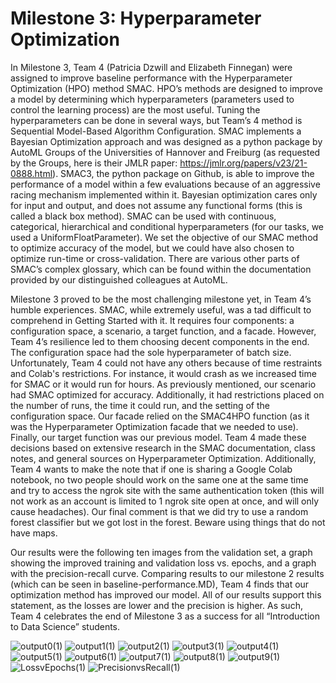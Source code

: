 # Milestone 3: Hyperparameter Optimization
In Milestone 3, Team 4 (Patricia Dzwill and Elizabeth Finnegan) were assigned to improve baseline performance with the Hyperparameter Optimization (HPO) method SMAC. HPO’s methods are designed to improve a model by determining which hyperparameters (parameters used to control the learning process) are the most useful. Tuning the hyperparameters can be done in several ways, but Team’s 4 method is Sequential Model-Based Algorithm Configuration.  SMAC implements a Bayesian Optimization approach and was designed as a python package by AutoML Groups of the Universities of Hannover and Freiburg (as requested by the Groups, here is their JMLR paper: https://jmlr.org/papers/v23/21-0888.html). SMAC3, the python package on Github, is able to improve the performance of a model within a few evaluations because of an aggressive racing mechanism implemented within it. Bayesian optimization cares only for input and output, and does not assume any functional forms (this is called a black box method). SMAC can be used with continuous, categorical, hierarchical and conditional hyperparameters (for our tasks, we used a UniformFloatParameter). We set the objective of our SMAC method to optimize accuracy of the model, but we could have also chosen to optimize run-time or cross-validation. There are various other parts of SMAC’s complex glossary, which can be found within the documentation provided by our distinguished colleagues at AutoML.



Milestone 3 proved to be the most challenging milestone yet, in Team 4’s humble experiences. SMAC, while extremely useful, was a tad difficult to comprehend in Getting Started with it. It requires four components: a configuration space, a scenario, a target function, and a facade. However, Team 4’s resilience led to them choosing decent components in the end. The configuration space had the sole hyperparameter of batch size. Unfortunately, Team 4 could not have any others because of time restraints and Colab's restrictions. For instance, it would crash as we increased time for SMAC or it would run for hours. As previously mentioned, our scenario had SMAC optimized for accuracy. Additionally, it had restrictions placed on the number of runs, the time it could run, and the setting of the configuration space. Our facade relied on the SMAC4HPO function (as it was the Hyperparameter Optimization facade that we needed to use). Finally, our target function was our previous model. Team 4 made these decisions based on extensive research in the SMAC documentation, class notes, and general sources on Hyperparameter Optimization. Additionally, Team 4 wants to make the note that if one is sharing a Google Colab notebook, no two people should work on the same one at the same time and try to access the ngrok site with the same authentication token (this will not work as an account is limited to 1 ngrok site open at once, and will only cause headaches). Our final comment is that we did try to use a random forest classifier but we got lost in the forest. Beware using things that do not have maps. 



Our results were the following ten images from the validation set, a graph showing the improved training and validation loss vs. epochs, and a graph with the precision-recall curve. Comparing results to our milestone 2 results (which can be seen in baseline-performance.MD), Team 4 finds that our optimization method has improved our model. All of our results support this statement, as the losses are lower and the precision is higher. As such, Team 4 celebrates the end of Milestone 3 as a success for all “Introduction to Data Science” students. 

![output0(1)](https://user-images.githubusercontent.com/117039859/202954236-d4e7cbf1-8f34-4110-acf0-d0d9b95b234f.png)
![output1(1)](https://user-images.githubusercontent.com/117039859/202954241-a19bd258-dbd4-410c-a4bc-0c0d1fb556e5.png)
![output2(1)](https://user-images.githubusercontent.com/117039859/202954249-4603af30-21d2-4f76-892d-05ee10d3c0ab.png)
![output3(1)](https://user-images.githubusercontent.com/117039859/202954259-21b9e96c-96f2-49e4-ba35-02b241fd09da.png)
![output4(1)](https://user-images.githubusercontent.com/117039859/202954267-b35f8331-917c-4fcf-a490-2269d756d153.png)
![output5(1)](https://user-images.githubusercontent.com/117039859/202954274-d4af9615-c12b-43df-9a5b-0cf9b4cdc442.png)
![output6(1)](https://user-images.githubusercontent.com/117039859/202954286-34df6029-5a14-40dd-812b-77591c0782c5.png)
![output7(1)](https://user-images.githubusercontent.com/117039859/202954292-dbab1ea4-e832-45f1-8e42-cf7d1bdeda3f.png)
![output8(1)](https://user-images.githubusercontent.com/117039859/202954298-80134b9b-3bbc-4b7d-a84a-7c66c69e42df.png)
![output9(1)](https://user-images.githubusercontent.com/117039859/202954300-93a28601-37ad-4200-a163-1b0bed4be92b.png)
![LossvEpochs(1)](https://user-images.githubusercontent.com/117039859/202954307-fac2ec6b-a624-4133-b74c-057921e860fb.png)
![PrecisionvsRecall(1)](https://user-images.githubusercontent.com/117039859/202954311-c25b7fd0-45ec-4118-8b4b-1fc7670a91e8.png)

